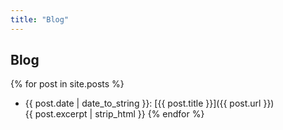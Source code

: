 ```yaml
---
title: "Blog"
---
```


## Blog ##

{% for post in site.posts %}
  - <time datetime="{{ post.date | date: '%Y-%m-%d' }}">{{ post.date | date_to_string }}</time>: [{{ post.title }}]({{ post.url }})  
    {{ post.excerpt | strip_html }}
{% endfor %}

